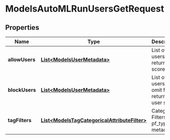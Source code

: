 

# ModelsAutoMLRunUsersGetRequest


## Properties

| Name | Type | Description | Notes |
|------------ | ------------- | ------------- | -------------|
|**allowUsers** | [**List&lt;ModelsUserMetadata&gt;**](ModelsUserMetadata.md) | List of users to return user scores for |  [optional] |
|**blockUsers** | [**List&lt;ModelsUserMetadata&gt;**](ModelsUserMetadata.md) | List of users to omit from returned user scores |  [optional] |
|**tagFilters** | [**List&lt;ModelsTagCategoricalAttributeFilter&gt;**](ModelsTagCategoricalAttributeFilter.md) | Categorical Filters on pf_type metadata |  [optional] |



